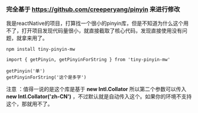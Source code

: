 ### 完全基于 https://github.com/creeperyang/pinyin 来进行修改
我是reactNative的项目，打算找一个很小的pinyin库，但是不知道为什么这个用不了，打开项目发现代码量很小，就直接截取了核心代码，发现直接使用没有问题，就拿来用了。

```
npm install tiny-pinyin-mw

import { getPinyin, getPinyinForString } from 'tiny-pinyin-mw'

getPinyin('单')
getPinyinForString('这个是多字')

```

注意 ：值得一说的是这个库是基于 **new Intl.Collator** 所以第二个参数可以传入 **new Intl.Collator('zh-CN')** ，不过默认就是自动传入这个。如果你的环境不支持这个，那就用不了。
